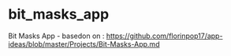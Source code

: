 # bit_masks_app
Bit Masks App - basedon on : https://github.com/florinpop17/app-ideas/blob/master/Projects/Bit-Masks-App.md
